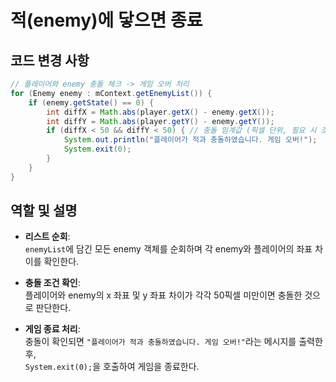 # 적(enemy)에 닿으면 종료

## 코드 변경 사항

```java
// 플레이어와 enemy 충돌 체크 -> 게임 오버 처리
for (Enemy enemy : mContext.getEnemyList()) {
    if (enemy.getState() == 0) {
        int diffX = Math.abs(player.getX() - enemy.getX());
        int diffY = Math.abs(player.getY() - enemy.getY());
        if (diffX < 50 && diffY < 50) { // 충돌 임계값 (픽셀 단위, 필요 시 조정)
            System.out.println("플레이어가 적과 충돌하였습니다. 게임 오버!");
            System.exit(0);
        }
    }
}
```

## 역할 및 설명

- **리스트 순회**:  
  `enemyList`에 담긴 모든 enemy 객체를 순회하며 각 enemy와 플레이어의 좌표 차이를 확인한다.

- **충돌 조건 확인**:  
  플레이어와 enemy의 x 좌표 및 y 좌표 차이가 각각 50픽셀 미만이면 충돌한 것으로 판단한다.

- **게임 종료 처리**:  
  충돌이 확인되면 `"플레이어가 적과 충돌하였습니다. 게임 오버!"`라는 메시지를 출력한 후,  
  `System.exit(0);`을 호출하여 게임을 종료한다.
